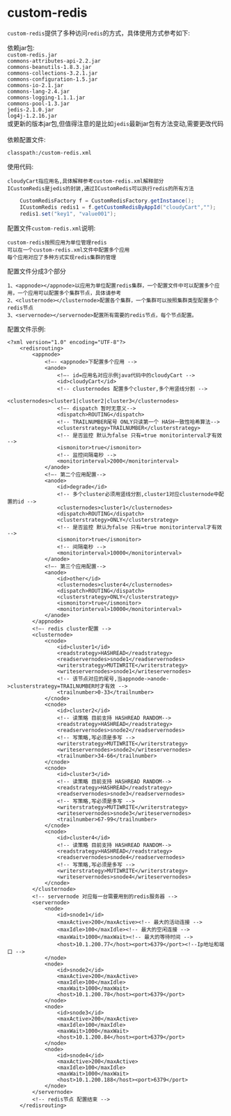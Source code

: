 # custom-redis

`custom-redis`提供了多种访问`redis`的方式，具体使用方式参考如下:

依赖jar包:<br>
`custom-redis.jar`<br>
`commons-attributes-api-2.2.jar`<br>
`commons-beanutils-1.8.3.jar`<br>
`commons-collections-3.2.1.jar`<br>
`commons-configuration-1.5.jar`<br>
`commons-io-2.1.jar`<br>
`commons-lang-2.4.jar`<br>
`commons-logging-1.1.1.jar`<br>
`commons-pool-1.3.jar`<br>
`jedis-2.1.0.jar`<br>
`log4j-1.2.16.jar`<br>
或更新的版本jar包,但值得注意的是比如`jedis`最新jar包有方法变动,需要更改代码<br><br>
依赖配置文件:

	classpath:/custom-redis.xml
使用代码:

	cloudyCart指应用名,具体解释参考custom-redis.xml解释部分
	ICustomRedis是jedis的封装,通过ICustomRedis可以执行redis的所有方法
```Java
	CustomRedisFactory f = CustomRedisFactory.getInstance();
	ICustomRedis redis1 = f.getCustomRedisByAppId("cloudyCart","");
	redis1.set("key1", "value001");
```
配置文件`custom-redis.xml`说明:

	custom-redis按照应用为单位管理redis
	可以在一个custom-redis.xml文件中配置多个应用
	每个应用对应了多种方式实现redis集群的管理
配置文件分成3个部分

	1、<appnode></appnode>以应用为单位配置redis集群，一个配置文件中可以配置多个应用，一个应用可以配置多个集群节点，具体请参考
	2、<clusternode></clusternode>配置各个集群，一个集群可以按照集群类型配置多个redis节点
	3、<servernode></servernode>配置所有需要的redis节点，每个节点配置。
配置文件示例:

	<?xml version="1.0" encoding="UTF-8"?>
		<redisrouting>	
			<appnode>
				<!—- <appnode>下配置多个应用 -->
				<anode>
					<!—- id=应用名对应示例java代码中的cloudyCart -->
					<id>cloudyCart</id>
				    <!-- clusternodes 配置多个cluster,多个用竖线分割 -->
					<clusternodes>cluster1|cluster2|cluster3</clusternodes>
					<!—- dispatch 暂时无意义-->
					<dispatch>ROUTING</dispatch>
					<!-- TRAILNUMBER尾号 ONLY只读第一个 HASH一致性哈希算法-->
					<clusterstrategy>TRAILNUMBER</clusterstrategy>
					<!-- 是否监控 默认为false 只有=true monitorinterval才有效 -->
					<ismonitor>true</ismonitor>
					<!-- 监控间隔毫秒 -->
					<monitorinterval>2000</monitorinterval>
				</anode>
				<!—- 第二个应用配置-->
				<anode>
					<id>degrade</id>
					<!-- 多个cluster必须用竖线分割,cluster1对应clusternode中配置的id -->
					<clusternodes>cluster1</clusternodes>
					<dispatch>ROUTING</dispatch>
					<clusterstrategy>ONLY</clusterstrategy>
					<!-- 是否监控 默认为false 只有=true monitorinterval才有效 -->
					<ismonitor>true</ismonitor>
					<!-- 间隔毫秒 -->
					<monitorinterval>10000</monitorinterval>
				</anode>
				<!—- 第三个应用配置-->
				<anode>
					<id>other</id>
					<clusternodes>cluster4</clusternodes>
					<dispatch>ROUTING</dispatch>
					<clusterstrategy>ONLY</clusterstrategy>
					<ismonitor>true</ismonitor>
					<monitorinterval>10000</monitorinterval>
				</anode>
			</appnode>
			<!—- redis cluster配置 -->
			<clusternode>
				<cnode>
					<id>cluster1</id>
					<readstrategy>HASHREAD</readstrategy>
					<readservernodes>snode1</readservernodes>
					<writerstrategy>MUTIWRITE</writerstrategy>
					<writeservernodes>snode1</writeservernodes>
					<!-- 该节点对应的尾号,当appnode->anode->clusterstrategy=TRAILNUMBER时才有效 -->
					<trailnumber>0-33</trailnumber>
				</cnode>
				<cnode>
					<id>cluster2</id>
					<!-- 读策略 目前支持 HASHREAD RANDOM-->
					<readstrategy>HASHREAD</readstrategy>
					<readservernodes>snode2</readservernodes>
					<!-- 写策略,写必须是多写 -->
					<writerstrategy>MUTIWRITE</writerstrategy>
					<writeservernodes>snode2</writeservernodes>
					<trailnumber>34-66</trailnumber>
				</cnode>
				<cnode>
					<id>cluster3</id>
					<!-- 读策略 目前支持 HASHREAD RANDOM-->
					<readstrategy>HASHREAD</readstrategy>
					<readservernodes>snode3</readservernodes>
					<!-- 写策略,写必须是多写 -->
					<writerstrategy>MUTIWRITE</writerstrategy>
					<writeservernodes>snode3</writeservernodes>
					<trailnumber>67-99</trailnumber>
				</cnode>
				<cnode>
					<id>cluster4</id>
					<!-- 读策略 目前支持 HASHREAD RANDOM-->
					<readstrategy>HASHREAD</readstrategy>
					<readservernodes>snode4</readservernodes>
					<!-- 写策略,写必须是多写 -->
					<writerstrategy>MUTIWRITE</writerstrategy>
					<writeservernodes>snode4</writeservernodes>
				</cnode>
			</clusternode>
			<!-- servernode 对应每一台需要用到的redis服务器 -->
			<servernode>
				<node>
					<id>snode1</id>
					<maxActive>200</maxActive><!-- 最大的活动连接 -->
					<maxIdle>100</maxIdle><!-- 最大的空闲连接 -->
					<maxWait>1000</maxWait><!-- 最大的等待时间 -->
					<host>10.1.200.77</host><port>6379</port><!--Ip地址和端口 -->
				</node>
				<node>
					<id>snode2</id>
					<maxActive>200</maxActive>
					<maxIdle>100</maxIdle>
					<maxWait>1000</maxWait>
					<host>10.1.200.78</host><port>6379</port>
				</node>
				<node>
					<id>snode3</id>
					<maxActive>200</maxActive>
					<maxIdle>100</maxIdle>
					<maxWait>1000</maxWait>
					<host>10.1.200.84</host><port>6379</port>
				</node>
				<node>
					<id>snode4</id>
					<maxActive>200</maxActive>
					<maxIdle>100</maxIdle>
					<maxWait>1000</maxWait>
					<host>10.1.200.188</host><port>6379</port>
				</node>
			</servernode>
			<!-- redis节点 配置结束 -->
		</redisrouting>
		
		
